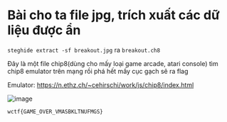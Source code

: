 # Bài cho ta file jpg, trích xuất các dữ liệu được ẩn
`steghide extract -sf breakout.jpg` ra `breakout.ch8` 

Đây là một file chip8(dùng cho mấy loại game arcade, atari console) tìm chip8 emulator trên mạng rồi phá hết mấy cục gạch sẽ ra flag

Emulator: https://n.ethz.ch/~cehirschi/work/js/chip8/index.html

![image](https://github.com/user-attachments/assets/3c5a0da3-2d8e-4c19-a444-727bb663c305)

`wctf{GAME_OVER_VMASBKLTNUFMGS}`
